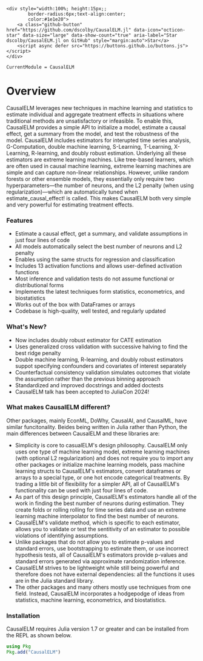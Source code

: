 ```@raw html
<div style="width:100%; height:15px;;
        border-radius:6px;text-align:center;
        color:#1e1e20">
    <a class="github-button" href="https://github.com/dscolby/CausalELM.jl" data-icon="octicon-star" data-size="large" data-show-count="true" aria-label="Star dscolby/CausalELM.jl on GitHub" style="margin:auto">Star</a>
    <script async defer src="https://buttons.github.io/buttons.js"></script>
</div>
```

```@meta
CurrentModule = CausalELM
```

# Overview

CausalELM leverages new techniques in machine learning and statistics to estimate individual 
and aggregate treatment effects in situations where traditional methods are unsatisfactory 
or infeasible. To enable this, CausalELM provides a simple API to initialize a model, 
estimate a causal effect, get a summary from the model, and test the robustness of the 
model. CausalELM includes estimators for interupted time series analysis, G-Computation, 
double machine learning, S-Learning, T-Learning, X-Learning, R-learning, and doubly robust 
estimation. Underlying all these estimators are extreme learning machines. Like tree-based 
learners, which are often used in causal machine learning, extreme learning machines are 
simple and can capture non-linear relationships. However, unlike random forests or other 
ensemble models, they essentially only require two hyperparameters—the number of neurons, 
and the L2 penalty (when using regularization)—which are automatically tuned when 
estimate_causal_effect! is called. This makes CausalELM both very simple and very powerful 
for estimating treatment effects.

### Features
*   Estimate a causal effect, get a summary, and validate assumptions in just four lines of code
*   All models automatically select the best number of neurons and L2 penalty
*   Enables using the same structs for regression and classification
*   Includes 13 activation functions and allows user-defined activation functions
*   Most inference and validation tests do not assume functional or distributional forms
*   Implements the latest techniques form statistics, econometrics, and biostatistics
*   Works out of the box with DataFrames or arrays
*   Codebase is high-quality, well tested, and regularly updated

### What's New?
*   Now includes doubly robust estimator for CATE estimation
*   Uses generalized cross validation with successive halving to find the best ridge penalty
*   Double machine learning, R-learning, and doubly robust estimators suppot specifying confounders and covariates of interest separately
*   Counterfactual consistency validation simulates outcomes that violate the assumption rather than the previous binning approach
*   Standardized and improved docstrings and added doctests
*   CausalELM talk has been accepted to JuliaCon 2024!

### What makes CausalELM different?
Other packages, mainly EconML, DoWhy, CausalAI, and CausalML, have similar funcitonality. 
Beides being written in Julia rather than Python, the main differences between CausalELM and 
these libraries are:
*   Simplicity is core to casualELM's design philosophy. CausalELM only uses one type of
    machine learning model, extreme learning machines (with optional L2 regularization) and 
    does not require you to import any other packages or initialize machine learning models, 
    pass machine learning structs to CausalELM's estimators, convert dataframes or arrays to 
    a special type, or one hot encode categorical treatments. By trading a little bit of 
    flexibility for a simpler API, all of CausalELM's functionality can be used with just 
    four lines of code.
*   As part of this design principle, CausalELM's estimators handle all of the work in 
    finding the best number of neurons during estimation. They create folds or rolling 
    rolling for time series data and use an extreme learning machine interpolator to find 
    the best number of neurons.
*   CausalELM's validate method, which is specific to each estimator, allows you to validate 
    or test the sentitivity of an estimator to possible violations of identifying assumptions.
*   Unlike packages that do not allow you to estimate p-values and standard errors, use 
    bootstrapping to estimate them, or use incorrect hypothesis tests, all of CausalELM's 
    estimators provide p-values and standard errors generated via approximate randomization 
    inference. 
*   CausalELM strives to be lightweight while still being powerful and therefore does not 
    have external dependencies: all the functions it uses are in the Julia standard library.
*   The other packages and many others mostly use techniques from one field. Instead, 
    CausalELM incorporates a hodgepodge of ideas from statistics, machine learning, 
    econometrics, and biostatistics.

### Installation
CausalELM requires Julia version 1.7 or greater and can be installed from the REPL as shown 
below. 
```julia
using Pkg 
Pkg.add("CausalELM")
```
